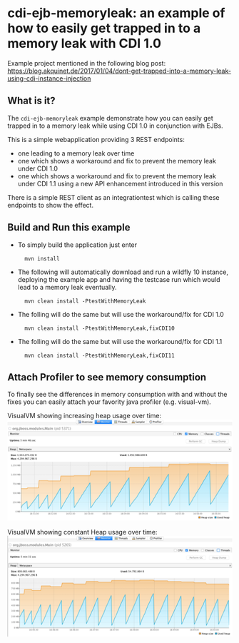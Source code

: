 cdi-ejb-memoryleak: an example of how to easily get trapped in to a memory leak with CDI 1.0
================================================================

Example project mentioned in the following blog post:
https://blog.akquinet.de/2017/01/04/dont-get-trapped-into-a-memory-leak-using-cdi-instance-injection

What is it?
-----------

The `cdi-ejb-memoryleak` example demonstrate how you can easily get trapped in to a memory leak while using CDI 1.0 in conjunction with EJBs.

This is a simple webapplication providing 3 REST endpoints:
- one leading to a memory leak over time
- one which shows a workaround and fix to prevent the memory leak under CDI 1.0
- one which shows a workaround and fix to prevent the memory leak under CDI 1.1 using a new API enhancement introduced in this version

There is a simple REST client as an integrationtest which is calling these endpoints to show the effect.


Build and Run this example
-------------------------

- To simply build the application just enter

        mvn install
- The following will automatically download and run a wildfly 10 instance, deploying the example app and having the testcase run which would lead to a memory leak eventually.

        mvn clean install -PtestWithMemoryLeak 
- The folling will do the same but will use the workaround/fix for CDI 1.0

        mvn clean install -PtestWithMemoryLeak,fixCDI10
- The folling will do the same but will use the workaround/fix for CDI 1.1

        mvn clean install -PtestWithMemoryLeak,fixCDI11
 

Attach Profiler to see memory consumption
--------------------

To finally see the differences in memory consumption with and without the fixes you can easily attach your favority java profiler (e.g. visual-vm).
    
VisualVM showing increasing heap usage over time:
![Alt text](memoryleak.png "VisualVM showing increasing minimal heap usage over time")


VisualVM showing constant Heap usage over time:
![Alt text](memoryleak-fix.png "VisualVM showing constant minimal Heap usage over time")